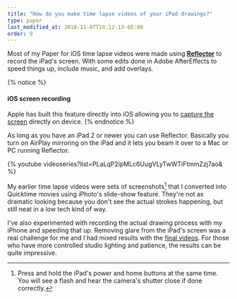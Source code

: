 ```yaml
---
title: "How do you make time lapse videos of your iPad drawings?"
type: paper
last_modified_at: 2018-11-07T10:12:13-05:00
order: 9
---
```


Most of my Paper for iOS time lapse videos were made using [**Reflector**](http://www.airsquirrels.com/reflector/) to record the iPad's screen. With some edits done in Adobe AfterEffects to speed things up, include music, and add overlays.

{% notice %}
#### iOS screen recording

Apple has built this feature directly into iOS allowing you to [capture the screen](https://support.apple.com/en-us/HT207935) directly on device.
{% endnotice %}

As long as you have an iPad 2 or newer you can use Reflector. Basically you turn on AirPlay mirroring on the iPad and it lets you beam it over to a Mac or PC running Reflector.

{% youtube videoseries?list=PLaLqP2ipMLc6UugVLyTwWTiFtmmZzj7ao&amp; %}

My earlier time lapse videos were sets of screenshots[^screenshot] that I converted into Quicktime movies using iPhoto's slide-show feature. They're not as dramatic looking because you don't see the actual strokes happening, but still neat in a low tech kind of way.

[^screenshot]: Press and hold the iPad's power and home buttons at the same time. You will see a flash and hear the camera's shutter close if done correctly.

I've also experimented with recording the actual drawing process with my iPhone and speeding that up. Removing glare from the iPad's screen was a real challenge for me and I had mixed results with the [final videos](https://www.youtube.com/watch?v=JqVzqVG0e5g&index=8&list=PLaLqP2ipMLc6UugVLyTwWTiFtmmZzj7ao). For those who have more controlled studio lighting and patience, the results can be quite impressive.
